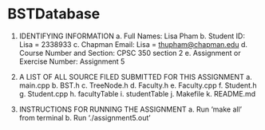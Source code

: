 # BSTDatabase

1. IDENTIFYING INFORMATION
  a. Full Names: Lisa Pham
  b. Student ID: Lisa = 2338933
  c. Chapman Email: Lisa = thupham@chapman.edu
  d. Course Number and Section: CPSC 350 section 2
  e. Assignment or Exercise Number: Assignment 5

2. A LIST OF ALL SOURCE FILED SUBMITTED FOR THIS ASSIGNMENT
  a. main.cpp
  b. BST.h
  c. TreeNode.h
  d. Faculty.h
  e. Faculty.cpp
  f. Student.h
  g. Student.cpp
  h. facultyTable
  i. studentTable
  j. Makefile
  k. README.md

3. INSTRUCTIONS FOR RUNNING THE ASSIGNMENT
  a. Run ‘make all’ from terminal
  b. Run ‘./assignment5.out’
